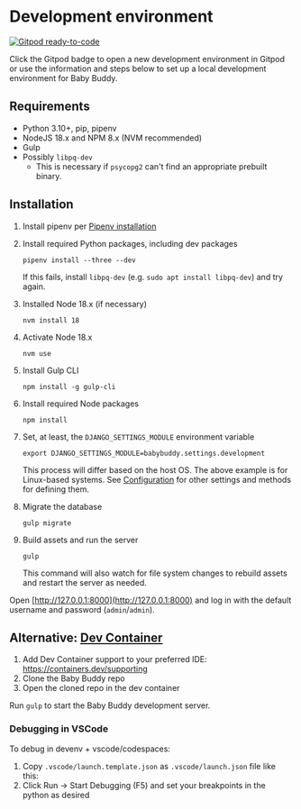 # Development environment

[![Gitpod ready-to-code](https://img.shields.io/badge/Gitpod-ready--to--code-blue?logo=gitpod)](https://gitpod.io/#https://github.com/babybuddy/babybuddy)

Click the Gitpod badge to open a new development environment in Gitpod or use the
information and steps below to set up a local development environment for Baby Buddy.

## Requirements

- Python 3.10+, pip, pipenv
- NodeJS 18.x and NPM 8.x (NVM recommended)
- Gulp
- Possibly `libpq-dev`
  - This is necessary if `psycopg2` can't find an appropriate prebuilt binary.

## Installation

1. Install pipenv per [Pipenv installation](https://pipenv.pypa.io/en/latest/installation.html)

1. Install required Python packages, including dev packages

   ```shell
   pipenv install --three --dev
   ```

   If this fails, install `libpq-dev` (e.g. `sudo apt install libpq-dev`) and try again.

1. Installed Node 18.x (if necessary)

   ```shell
   nvm install 18
   ```

1. Activate Node 18.x

   ```shell
   nvm use
   ```

1. Install Gulp CLI

   ```shell
   npm install -g gulp-cli
   ```

1. Install required Node packages

   ```shell
   npm install
   ```

1. Set, at least, the `DJANGO_SETTINGS_MODULE` environment variable

   ```shell
   export DJANGO_SETTINGS_MODULE=babybuddy.settings.development
   ```

   This process will differ based on the host OS. The above example is for
   Linux-based systems. See [Configuration](../configuration/intro.md) for other
   settings and methods for defining them.

1. Migrate the database

   ```shell
   gulp migrate
   ```

1. Build assets and run the server

   ```shell
   gulp
   ```

   This command will also watch for file system changes to rebuild assets and
   restart the server as needed.

Open [http://127.0.0.1:8000](http://127.0.0.1:8000) and log in with the default
username and password (`admin`/`admin`).

## Alternative: [Dev Container](https://containers.dev/)

1. Add Dev Container support to your preferred IDE: https://containers.dev/supporting
2. Clone the Baby Buddy repo
3. Open the cloned repo in the dev container

Run `gulp` to start the Baby Buddy development server.

### Debugging in VSCode

To debug in devenv + vscode/codespaces:

1. Copy `.vscode/launch.template.json` as `.vscode/launch.json` file like this:
2. Click Run -> Start Debugging (F5) and set your breakpoints in the python as desired
